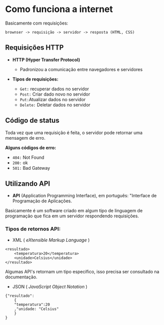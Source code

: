 # Como funciona a internet

Basicamente com requisições:
~~~ 
brownser -> requisição -> servidor -> resposta (HTML, CSS)
~~~ 

## Requisições HTTP
- **HTTP (Hyper Transfer Protocol)**
    - Padronizou a comunicação entre navegadores e servidores

- **Tipos de requisições:**
    - `Get:` recuperar dados no servidor
    - `Post:` Criar dado novo no servidor
    - `Put:`Atualizar dados no servidor
    - `Delete:` Deletar dados no servidor

## Código de status

Toda vez que uma requisição é feita, o servidor pode retornar uma mensagem de erro.

**Alguns códigos de erro:**

- `404:` Not Found
- `200:` ok
- `501:` Bad Gateway

## Utilizando API

- **API** (Application Programming Interface), em português: "Interface de Programação de Aplicações.

Basicamente é um software criado em algum tipo de linguagem de programação que fica em um servidor respondendo requisições.

### __Tipos de retornos API:__

- XML ( _eXtensible Markup Language_ )
~~~
<resultado>
    <temperatura>20</temperatura>
    <unidade>Celsius</unidade>
</resultado>
~~~

Algumas API's retornam um tipo específico, isso precisa ser consultado na documentação.

- JSON ( _JavaScript Object Notation_ )
~~~
{"resultado":
    {
    "temperatura":20
    ,"unidade: "Celsius"
    }
}
~~~